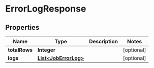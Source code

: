 
# ErrorLogResponse

## Properties
Name | Type | Description | Notes
------------ | ------------- | ------------- | -------------
**totalRows** | **Integer** |  |  [optional]
**logs** | [**List&lt;JobErrorLog&gt;**](JobErrorLog.md) |  |  [optional]



